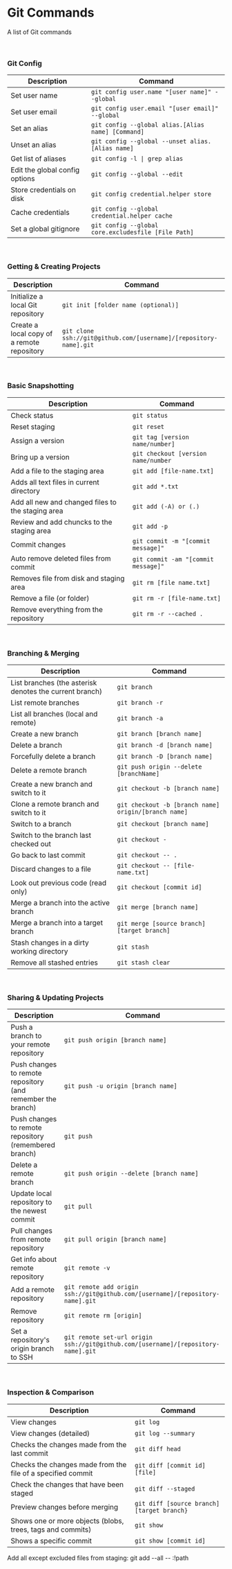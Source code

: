 Git Commands
============
A list of Git commands


&nbsp;
 

### Git Config 
| Description | Command |
| ------- | ----------- |
| Set user name | `git config user.name "[user name]" --global` | 
| Set user email | `git config user.email "[user email]" --global` | 
| Set an alias | `git config --global alias.[Alias name] [Command]`| 
| Unset an alias | `git config --global --unset alias.[Alias name]` | 
| Get list of aliases | `git config -l \| grep alias` | 
| Edit the global config options | `git config --global --edit` | 
| Store credentials on disk | `git config credential.helper store` | 
| Cache credentials | `git config --global credential.helper cache` | 
| Set a global gitignore | `git config --global core.excludesfile [File Path]` | 


&nbsp;


### Getting & Creating Projects

| Description | Command |
| ------- | ----------- |
| Initialize a local Git repository | `git init [folder name (optional)]` | 
| Create a local copy of a remote repository | `git clone ssh://git@github.com/[username]/[repository-name].git` | 


&nbsp;


### Basic Snapshotting

| Description | Command |
| ------- | ----------- |
| Check status | `git status` | 
| Reset staging | `git reset` |
| Assign a version | `git tag [version name/number]` |
| Bring up a version | `git checkout [version name/number` |
| Add a file to the staging area | `git add [file-name.txt]` | 
| Adds all text files in current directory | `git add *.txt` | 
| Add all new and changed files to the staging area | `git add (-A) or (.)` | 
| Review and add chuncks to the staging area | `git add -p` | 
| Commit changes | `git commit -m "[commit message]"` | 
| Auto remove deleted files from commit | `git commit -am "[commit message]"` | 
| Removes file from disk and staging area | `git rm [file name.txt]` | 
| Remove a file (or folder) | `git rm -r [file-name.txt]` | 
| Remove everything from the repository | `git rm -r --cached .` | 


&nbsp;


### Branching & Merging

| Description | Command |
| ------- | ----------- |
| List branches (the asterisk denotes the current branch) | `git branch` | 
| List remote branches | `git branch -r` | 
| List all branches (local and remote) | `git branch -a` | 
| Create a new branch | `git branch [branch name]` | 
| Delete a branch | `git branch -d [branch name]` | 
| Forcefully delete a branch | `git branch -D [branch name]` | 
| Delete a remote branch | `git push origin --delete [branchName]` | 
| Create a new branch and switch to it |`git checkout -b [branch name]` | 
| Clone a remote branch and switch to it | `git checkout -b [branch name] origin/[branch name]` | 
| Switch to a branch | `git checkout [branch name]` | 
| Switch to the branch last checked out | `git checkout -` | 
| Go back to last commit | `git checkout -- .` |
| Discard changes to a file | `git checkout -- [file-name.txt]` | 
| Look out previous code (read only) | `git checkout [commit id]` | 
| Merge a branch into the active branch | `git merge [branch name]` | 
| Merge a branch into a target branch | `git merge [source branch] [target branch]` | 
| Stash changes in a dirty working directory |`git stash` | 
| Remove all stashed entries | `git stash clear` | 


&nbsp;


### Sharing & Updating Projects

| Description| Command |
| ------- | ----------- |
| Push a branch to your remote repository | `git push origin [branch name]` | 
| Push changes to remote repository (and remember the branch) | `git push -u origin [branch name]` | 
| Push changes to remote repository (remembered branch) | `git push` | 
| Delete a remote branch | `git push origin --delete [branch name]` | 
| Update local repository to the newest commit | `git pull` | 
| Pull changes from remote repository | `git pull origin [branch name]` | 
| Get info about remote repository | `git remote -v` | 
| Add a remote repository | `git remote add origin ssh://git@github.com/[username]/[repository-name].git` | 
| Remove repository | `git remote rm [origin]` | 
| Set a repository's origin branch to SSH |`git remote set-url origin ssh://git@github.com/[username]/[repository-name].git` | 


&nbsp;


### Inspection & Comparison

| Description                                                 | Command                      |
| ----------------------------------------------------------- | ---------------------------- |
| View changes |                                               `git log`                     |
| View changes (detailed) | `git log --summary` | 
| Checks the changes made from the last commit | `git diff head` | 
| Checks the changes made from the file of a specified commit | `git diff [commit id] [file]` | 
| Check the changes that have been staged | `git diff --staged` | 
| Preview changes before merging | `git diff [source branch] [target branch}` |
| Shows one or more objects (blobs, trees, tags and commits) | `git show` |
| Shows a specific commit | `git show [commit id]`|


Add all except excluded files from staging: git add --all -- :!path
